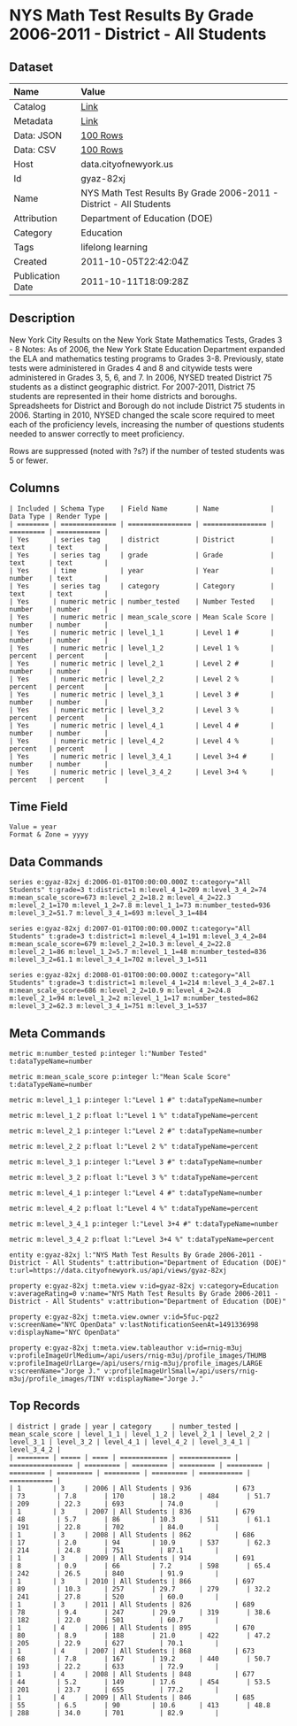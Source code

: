 # NYS Math Test Results By Grade 2006-2011 - District - All Students

## Dataset

| Name | Value |
| :--- | :---- |
| Catalog | [Link](https://catalog.data.gov/dataset/nys-math-test-results-by-grade-2006-2011-district-all-students-714d7) |
| Metadata | [Link](https://data.cityofnewyork.us/api/views/gyaz-82xj) |
| Data: JSON | [100 Rows](https://data.cityofnewyork.us/api/views/gyaz-82xj/rows.json?max_rows=100) |
| Data: CSV | [100 Rows](https://data.cityofnewyork.us/api/views/gyaz-82xj/rows.csv?max_rows=100) |
| Host | data.cityofnewyork.us |
| Id | gyaz-82xj |
| Name | NYS Math Test Results By Grade 2006-2011 - District - All Students |
| Attribution | Department of Education (DOE) |
| Category | Education |
| Tags | lifelong learning |
| Created | 2011-10-05T22:42:04Z |
| Publication Date | 2011-10-11T18:09:28Z |

## Description

New York City Results on the New York State Mathematics Tests, Grades 3 - 8
Notes:
As of 2006, the New York State Education Department expanded the ELA and mathematics testing programs to Grades 3-8. Previously, state tests were administered in Grades 4 and 8 and citywide tests were administered in Grades 3, 5, 6, and 7.
In 2006, NYSED treated District 75 students as a distinct geographic district. For 2007-2011, District 75 students are represented in their home districts and boroughs. Spreadsheets for District and Borough do not include District 75 students in 2006.
Starting in 2010, NYSED changed the scale score required to meet each of the proficiency levels, increasing the number of questions students needed to answer correctly to meet proficiency.

Rows are suppressed (noted with ?s?) if the number of tested students was 5 or fewer.

## Columns

```ls
| Included | Schema Type    | Field Name       | Name             | Data Type | Render Type |
| ======== | ============== | ================ | ================ | ========= | =========== |
| Yes      | series tag     | district         | District         | text      | text        |
| Yes      | series tag     | grade            | Grade            | text      | text        |
| Yes      | time           | year             | Year             | number    | text        |
| Yes      | series tag     | category         | Category         | text      | text        |
| Yes      | numeric metric | number_tested    | Number Tested    | number    | number      |
| Yes      | numeric metric | mean_scale_score | Mean Scale Score | number    | number      |
| Yes      | numeric metric | level_1_1        | Level 1 #        | number    | number      |
| Yes      | numeric metric | level_1_2        | Level 1 %        | percent   | percent     |
| Yes      | numeric metric | level_2_1        | Level 2 #        | number    | number      |
| Yes      | numeric metric | level_2_2        | Level 2 %        | percent   | percent     |
| Yes      | numeric metric | level_3_1        | Level 3 #        | number    | number      |
| Yes      | numeric metric | level_3_2        | Level 3 %        | percent   | percent     |
| Yes      | numeric metric | level_4_1        | Level 4 #        | number    | number      |
| Yes      | numeric metric | level_4_2        | Level 4 %        | percent   | percent     |
| Yes      | numeric metric | level_3_4_1      | Level 3+4 #      | number    | number      |
| Yes      | numeric metric | level_3_4_2      | Level 3+4 %      | percent   | percent     |
```

## Time Field

```ls
Value = year
Format & Zone = yyyy
```

## Data Commands

```ls
series e:gyaz-82xj d:2006-01-01T00:00:00.000Z t:category="All Students" t:grade=3 t:district=1 m:level_4_1=209 m:level_3_4_2=74 m:mean_scale_score=673 m:level_2_2=18.2 m:level_4_2=22.3 m:level_2_1=170 m:level_1_2=7.8 m:level_1_1=73 m:number_tested=936 m:level_3_2=51.7 m:level_3_4_1=693 m:level_3_1=484

series e:gyaz-82xj d:2007-01-01T00:00:00.000Z t:category="All Students" t:grade=3 t:district=1 m:level_4_1=191 m:level_3_4_2=84 m:mean_scale_score=679 m:level_2_2=10.3 m:level_4_2=22.8 m:level_2_1=86 m:level_1_2=5.7 m:level_1_1=48 m:number_tested=836 m:level_3_2=61.1 m:level_3_4_1=702 m:level_3_1=511

series e:gyaz-82xj d:2008-01-01T00:00:00.000Z t:category="All Students" t:grade=3 t:district=1 m:level_4_1=214 m:level_3_4_2=87.1 m:mean_scale_score=686 m:level_2_2=10.9 m:level_4_2=24.8 m:level_2_1=94 m:level_1_2=2 m:level_1_1=17 m:number_tested=862 m:level_3_2=62.3 m:level_3_4_1=751 m:level_3_1=537
```

## Meta Commands

```ls
metric m:number_tested p:integer l:"Number Tested" t:dataTypeName=number

metric m:mean_scale_score p:integer l:"Mean Scale Score" t:dataTypeName=number

metric m:level_1_1 p:integer l:"Level 1 #" t:dataTypeName=number

metric m:level_1_2 p:float l:"Level 1 %" t:dataTypeName=percent

metric m:level_2_1 p:integer l:"Level 2 #" t:dataTypeName=number

metric m:level_2_2 p:float l:"Level 2 %" t:dataTypeName=percent

metric m:level_3_1 p:integer l:"Level 3 #" t:dataTypeName=number

metric m:level_3_2 p:float l:"Level 3 %" t:dataTypeName=percent

metric m:level_4_1 p:integer l:"Level 4 #" t:dataTypeName=number

metric m:level_4_2 p:float l:"Level 4 %" t:dataTypeName=percent

metric m:level_3_4_1 p:integer l:"Level 3+4 #" t:dataTypeName=number

metric m:level_3_4_2 p:float l:"Level 3+4 %" t:dataTypeName=percent

entity e:gyaz-82xj l:"NYS Math Test Results By Grade 2006-2011 - District - All Students" t:attribution="Department of Education (DOE)" t:url=https://data.cityofnewyork.us/api/views/gyaz-82xj

property e:gyaz-82xj t:meta.view v:id=gyaz-82xj v:category=Education v:averageRating=0 v:name="NYS Math Test Results By Grade 2006-2011 - District - All Students" v:attribution="Department of Education (DOE)"

property e:gyaz-82xj t:meta.view.owner v:id=5fuc-pqz2 v:screenName="NYC OpenData" v:lastNotificationSeenAt=1491336998 v:displayName="NYC OpenData"

property e:gyaz-82xj t:meta.view.tableauthor v:id=rnig-m3uj v:profileImageUrlMedium=/api/users/rnig-m3uj/profile_images/THUMB v:profileImageUrlLarge=/api/users/rnig-m3uj/profile_images/LARGE v:screenName="Jorge J." v:profileImageUrlSmall=/api/users/rnig-m3uj/profile_images/TINY v:displayName="Jorge J."
```

## Top Records

```ls
| district | grade | year | category     | number_tested | mean_scale_score | level_1_1 | level_1_2 | level_2_1 | level_2_2 | level_3_1 | level_3_2 | level_4_1 | level_4_2 | level_3_4_1 | level_3_4_2 | 
| ======== | ===== | ==== | ============ | ============= | ================ | ========= | ========= | ========= | ========= | ========= | ========= | ========= | ========= | =========== | =========== | 
| 1        | 3     | 2006 | All Students | 936           | 673              | 73        | 7.8       | 170       | 18.2      | 484       | 51.7      | 209       | 22.3      | 693         | 74.0        | 
| 1        | 3     | 2007 | All Students | 836           | 679              | 48        | 5.7       | 86        | 10.3      | 511       | 61.1      | 191       | 22.8      | 702         | 84.0        | 
| 1        | 3     | 2008 | All Students | 862           | 686              | 17        | 2.0       | 94        | 10.9      | 537       | 62.3      | 214       | 24.8      | 751         | 87.1        | 
| 1        | 3     | 2009 | All Students | 914           | 691              | 8         | 0.9       | 66        | 7.2       | 598       | 65.4      | 242       | 26.5      | 840         | 91.9        | 
| 1        | 3     | 2010 | All Students | 866           | 697              | 89        | 10.3      | 257       | 29.7      | 279       | 32.2      | 241       | 27.8      | 520         | 60.0        | 
| 1        | 3     | 2011 | All Students | 826           | 689              | 78        | 9.4       | 247       | 29.9      | 319       | 38.6      | 182       | 22.0      | 501         | 60.7        | 
| 1        | 4     | 2006 | All Students | 895           | 670              | 80        | 8.9       | 188       | 21.0      | 422       | 47.2      | 205       | 22.9      | 627         | 70.1        | 
| 1        | 4     | 2007 | All Students | 868           | 673              | 68        | 7.8       | 167       | 19.2      | 440       | 50.7      | 193       | 22.2      | 633         | 72.9        | 
| 1        | 4     | 2008 | All Students | 848           | 677              | 44        | 5.2       | 149       | 17.6      | 454       | 53.5      | 201       | 23.7      | 655         | 77.2        | 
| 1        | 4     | 2009 | All Students | 846           | 685              | 55        | 6.5       | 90        | 10.6      | 413       | 48.8      | 288       | 34.0      | 701         | 82.9        | 
```